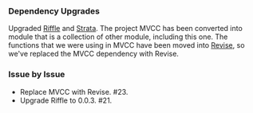 ### Dependency Upgrades

Upgraded [Riffle](https://github.com/bigeasy/riffle) and
[Strata](https://github.com/bigeasy/strata). The project MVCC has been converted
into module that is a collection of other module, including this one. The
functions that we were using in MVCC have been moved into
[Revise](https://github.com/bigeasy/revise), so we've replaced the MVCC
dependency with Revise.

### Issue by Issue

 * Replace MVCC with Revise. #23.
 * Upgrade Riffle to 0.0.3. #21.
